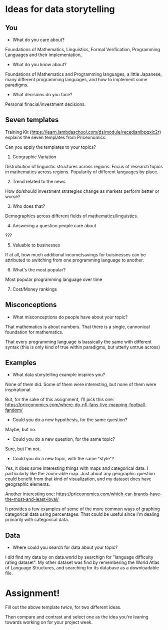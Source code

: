 # Ideas for data storytelling

## You

* What do you care about?

Foundations of Mathematics, Linguistics, Formal Verification, Programming Languages and their implementation, 

* What do you know about?

Foundations of Mathematics and Programming languages, a little Japanese, many different programming languages, and how to implement some paradigms.

* What decisions do you face?

Personal finacial/investment decisions.

## Seven templates

Training Kit (https://learn.lambdaschool.com/ds/module/recedjanlbpqxic2r) explains the seven templates from Priceonomics.

Can you apply the templates to your topics? 

1. Geographic Variation

Distrobution of linguistic structures across regions.
Focus of research topics in mathematics across regions.
Popularity of different languages by place.

2. Trend related to the news

How do/should investment strategies change as markets perform better or worse?

3. Who does that?

Demographics across different fields of mathematics/linguistics.

4. Answering a question people care about

???

5. Valuable to businesses

If at all, how much additional income/savings for buisinesses can be attributed to switching from one programming language to another.

6. What's the most popular?

Most popular programming language over time

7. Cost/Money rankings



## Misconceptions

* What misconceptions do people have about your topic?

That mathematics is about numbers. That there is a single, cannonical foundation for mathematics.

That every programming language is bassically the same with different syntax (this is only kind of true within paradigms, but utterly untrue across)

## Examples

* What data storytelling example inspires you?

None of them did. Some of them were interesting, but none of them were inspirational.

But, for the sake of this assignment, I'll pick this one:
https://priceonomics.com/where-do-nfl-fans-live-mapping-football-fandom/

* Could you do a new hypothesis, for the same question?

Maybe, but no.

* Could you do a new question, for the same topic?

Sure, but I'm not.

* Could you do a new topic, with the same "style"?

Yes, it does some interesting things with maps and categorical data. I particularly like the zoom-able map. Just about any geographic question could benefit from that kind of visualization, and my dataset does have geographic elements.

Another interesting one:
https://priceonomics.com/which-car-brands-have-the-most-and-least-loyal/

It provides a few examples of some of the more common ways of graphing categorical data using percentages. That could be useful since I'm dealing primarily with categorical data.

## Data

* Where could you search for data about your topic?

I *did* find my data by on data.world by searchign for "language difficulty rating dataset". My other dataset was find by remembering the World Atlas of Language Structures, and searching for its database as a downloadable file.

# Assignment!

Fill out the above template *twice*, for two different ideas.

Then compare and contrast and select one as the idea you're leaning towards
working on for your project week.
